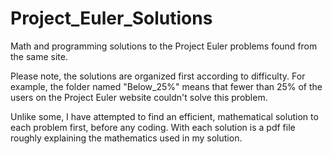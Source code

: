 # Project_Euler_Solutions
Math and programming solutions to the Project Euler problems found from the same site.

Please note, the solutions are organized first according to difficulty.  For example, the folder named "Below_25%" means that fewer than 25% of the users on the Project Euler website couldn't solve this problem.

Unlike some, I have attempted to find an efficient, mathematical solution to each problem first, before any coding.  With each solution is a pdf file roughly explaining the mathematics used in my solution.
